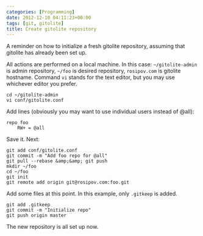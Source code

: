 ```yaml
---
categories: [Programming]
date: 2012-12-10 04:11:23+00:00
tags: [git, gitolite]
title: Create gitolite repository
---
```


A reminder on how to initialize a fresh gitolite repository, assuming that
gitolite has already been set up.

All actions are performed on a local machine. In this case: `~/gitolite-admin`
is admin repository, `~/foo` is desired repository, `rosipov.com` is gitolite
hostname. Command `vi` stands for the text editor, but you may use whichever
editor you prefer.

    cd ~/gitolite-admin
    vi conf/gitolite.conf

Add lines (obviously you may want to use individual users instead of @all):

    repo foo
        RW+ = @all

Save it. Next:

    git add conf/gitolite.conf
    git commit -m "Add foo repo for @all"
    git pull --rebase &amp;&amp; git push
    mkdir ~/foo
    cd ~/foo
    git init
    git remote add origin git@rosipov.com:foo.git

Add some files at this point. In this example, only `.gitkeep` is added.

    git add .gitkeep
    git commit -m "Initialize repo"
    git push origin master

The new repository is all set up now.
